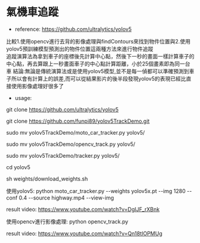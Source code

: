 # 氣機車追蹤
*  reference: https://github.com/ultralytics/yolov5

比較1.使用opencv進行去背的影像處理與findContours來找到物件位置與2.使用yolov5預訓練模型預測出的物件位置這兩種方法來進行物件追蹤  
追蹤演算法為拿到車子的座標後先計算中心點，然後下一秒的畫面一樣計算車子的中心點，再去算跟上一秒畫面車子的中心點計算距離，小於25個畫素即為同一台車 
結論:無論是傳統演算法或是使用yolov5模型,並不是每一偵都可以準確預測到車子所以會有計算上的誤差,而可以從結果影片的後半段發現yolov5的表現已經比直接使用影像處理好很多了

* usage:

git clone https://github.com/ultralytics/yolov5

git clone https://github.com/funpi89/yolov5TrackDemo.git

sudo mv yolov5TrackDemo/moto_car_tracker.py yolov5/

sudo mv yolov5TrackDemo/opencv_track.py yolov5/

sudo mv yolov5TrackDemo/tracker.py yolov5/

cd yolov5

sh weights/download_weights.sh

使用yolov5: python moto_car_tracker.py --weights yolov5x.pt --img 1280 --conf 0.4 --source highway.mp4  --view-img

result video: https://www.youtube.com/watch?v=DgIJF_rXBnk

使用opencv進行影像處理: python opencv_track.py

result video: https://www.youtube.com/watch?v=Qn18tIOPMUg
